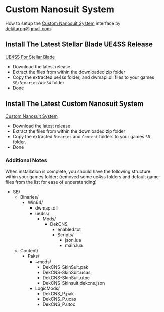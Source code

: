 
# Custom Nanosuit System 
How to setup the [Custom Nanosuit System](https://www.nexusmods.com/stellarblade/mods/????) interface by dekitarpg@gmail.com. 


## Install The Latest Stellar Blade UE4SS Release
[UE4SS For Stellar Blade](https://github.com/Chrisr0/RE-UE4SS)
- Download the latest release
- Extract the files from within the downloaded zip folder
- Copy the extracted ue4ss folder, and dwmapi.dll files to your games `SB/Binaries/Win64` folder 
- Done


## Install The Latest Custom Nanosuit System
[Custom Nanosuit System](https://www.nexusmods.com/stellarblade/mods/????)
- Download the latest release
- Extract the files from within the downloaded zip folder
- Copy the extracted `Binaries` and `Content` folders to your games `SB` folder. 
- Done


### Additional Notes
When installation is complete, you should have the following structure within your games folder; (removed some ue4ss folders and default game files from the list for ease of understanding)

- SB/
  - Binaries/
    - Win64/
      - dwmapi.dll
      - ue4ss/
        - Mods/
          - DekCNS
            - enabled.txt
            - Scripts/
              - json.lua
              - main.lua
  - Content/
    - Paks/
      - ~mods/
        - DekCNS-SkinSuit.pak
        - DekCNS-SkinSuit.ucas
        - DekCNS-SkinSuit.utoc
        - DekCNS-Skinsuit.dekcns.json
      - LogicMods/
        - DekCNS_P.pak
        - DekCNS_P.ucas
        - DekCNS_P.utoc
        